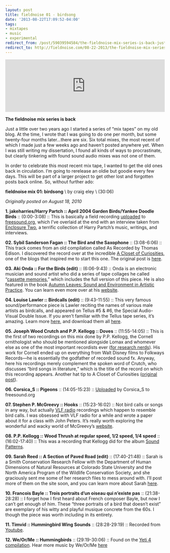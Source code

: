 ```yaml
---
layout: post 
title: fieldnoise 01 - birdsong 
date: '2013-08-22T17:09:52-04:00' 
tags: 
- mixtapes 
- music 
- experimental 
redirect_from: /post/59039594584/the-fieldnoise-mix-series-is-back-just-a-little/
redirect_to: http://fieldnoise.com/08-22-2013/the-fieldnoise-mix-series-is-back-just-a-little.html
---
```


<iframe width="100%" height="166" scrolling="no" frameborder="no" src="https://w.soundcloud.com/player/?url=https%3A//api.soundcloud.com/tracks/106714726&amp;color=ff5500&amp;auto_play=false&amp;hide_related=false&amp;show_comments=true&amp;show_user=true&amp;show_reposts=false"></iframe>

**The fieldnoise mix series is back**

Just a little over two years ago I started a series of “mix tapes” on my old blog. At the time, I wrote that I was going to do one per month, but some twenty-four months later…there are six. Six total mixes, the most recent of which I made just a few weeks ago and haven’t posted anywhere yet. When I was still writing my dissertation, I found all kinds of ways to procrastinate, but clearly tinkering with found sound audio mixes was not one of them.

In order to celebrate this most recent mix tape, I wanted to get the old ones back in circulation. I’m going to rerelease an oldie but goodie every few days. This will be part of a larger project to get other lost and forgotten posts back online. So, without further ado:

**fieldnoise mix 01: birdsong** \\ by craig eley \\ (30:06)

*Originally posted on August 18, 2010*

**1. jakeharries/Harry Partch :: April 2004 Garden Birds/Yankee Doodle Birds** :: (0:00-3:08) :: This is basically a field recording [uploaded](http://www.freesound.org/samplesViewSingle.php?id=6716) to [freesound.org](http://freesound.org), which I’ve overlaid at the end with an interview taken from [Enclosure Two](http://www.amazon.com/Enclosure-Two-Harry-Partch-VARIOUS/dp/B000004AF9/), a terrific collection of Harry Partch’s music, writings, and interviews.

**02. Sybil Sanderson Fagan :: The Bird and the Saxophone** :: (3:08-6:06) :: This track comes from an old compilation called As Recorded by Thomas Edison. I discovered the record over at the incredible [A Closet of Curiosities](http://closetcurios2.blogspot.com/), one of the blogs that inspired me to start this one. The original post is [here](http://closetcurios2.blogspot.com/2010/01/as-recorded-by-thomas-edison.html).

**03. Aki Onda :: For the Birds (edit)** :: (6:06-9:43) :: Onda is an electronic musician and sound artist who did a series of tape collages he called “[cassette memories](http://www.japanimprov.com/aonda/memories.html),” which includes the full version of this piece. He is also featured in the book [Autumn Leaves: Sound and Environment in Artistic Practice](http://www.crisap.org/index.php?id=7,70,0,0,1,0). You can learn even more over at his [website](http://www.japanimprov.com/aonda/).

**04. Louise Lawler :: Birdcalls (edit)** :: (9:43-11:55) :: This very famous sound/performance piece is Lawler reciting the names of various male artists as birdcalls, and appeared on Tellus \#5 & \#6, the Special Audio-Visual Double Issue. If you aren’t familiar with the Tellus tape series, it’s amazing. Learn more [here](http://en.wikipedia.org/wiki/Tellus_Audio_Cassette_Magazine), and download them all [here](http://www.ubu.com/sound/tellus.html).

**05. Joseph Wood Crutch and P.P. Kellogg :: Doves** :: (11:55-14:05) :: This is the first of two recordings on this mix done by P.P. Kellogg, the Cornell ornithologist who should be mentioned alongside Lomax and whomever else as one of the most important recordists ever ([for research nerds](http:/mc.library.cornell.edu/ead/htmldocsMA00893.html)). His work for Cornell ended up on everything from Walt Disney films to Folkways Records—he is essentially the godfather of recorded sound fx. Anyway, here his recordings merely complement the spoken word of Crutch, who discusses “bird songs in literature,” which is the title of the record on which this recording appears. Another hat tip to A Closet of Curiosities ([original post](http://closetcurios2.blogspot.com/2009/11/bird-songs-in-literature.html)).

**06. Corsica\_S :: Pigeons** :: (14:05-15:23) :: [Uploaded](http://www.freesound.org/samplesViewSingle.php?id=78561) by Corsica\_S to freesound.org

**07. Stephen P. McGreevy :: Hooks** :: (15:23-16:02) :: Not bird calls or songs in any way, but actually [VLF radio](http://en.wikipedia.org/wiki/Very_low_frequency) recordings which happen to resemble bird calls. I was obsessed with VLF radio for a while and wrote a paper about it for a class with John Peters. It’s really worth exploring the wonderful and wacky world of McGreevy’s [website](http://www.auroralchorus.com/).

**08. P.P. Kellogg :: Wood Thrush at regular speed, 1/2 speed, 1/4 speed** :: (16:02-17:40) :: This was a recording that Kellogg did for the album [Sound Patterns](http://www.folkways.si.edu/albumdetails.aspx?itemid=1118).

**09. Sarah Reed :: A Section of Paved Road (edit)** :: (17:40-21:48) :: Sarah is a Smith Conservation Research Fellow with the Department of Human Dimensions of Natural Resources at Colorado State University and the North America Program of the Wildlife Conservation Society, and she graciously sent me some of her research files to mess around with. I’ll post more of them on the site soon, and you can learn more about Sarah [here](http://warnercnr.colostate.edu/~sereed/).

**10. Francois Bayle :: Trois portraits d’un oiseau qui n’existe pas** :: (21:38-28:28) :: I forget how I first heard about French composer Bayle, but now I can’t get enough of him. These “three portraits of a bird that doesn’t exist” are exemplary of his witty and playful musique concrete from the 60s. I though the piece was worth including in its entirety.

**11. Timvid :: Hummingbird Wing Sounds** :: (28:28-29:19) :: Recorded from [Youtube](http://www.youtube.com/watch?v=2n71TgeWXd0).

**12. We/Or/Me :: Hummingbirds** :: (29:19-30:06) :: Found on the [Yeti 4 compilation](http://yetipublishing.com/). Hear more music by We/Or/Me [here](http://weorme.com/music)

